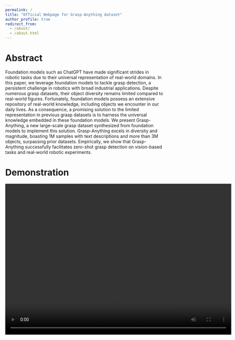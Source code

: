 ```yaml
---
permalink: /
title: "Official Webpage for Grasp-Anything dataset"
author_profile: true
redirect_from: 
  - /about/
  - /about.html
---
```


Abstract
======
Foundation models such as ChatGPT have made significant strides in robotic tasks due to their universal representation of real-world domains. In this paper, we leverage foundation models to tackle grasp detection, a persistent challenge in robotics with broad industrial applications. Despite numerous grasp datasets, their object diversity remains limited compared to real-world figures. Fortunately, foundation models possess an extensive repository of real-world knowledge, including objects we encounter in our daily lives. As a consequence, a promising solution to the limited representation in previous grasp datasets is to harness the universal knowledge embedded in these foundation models. We present Grasp-Anything, a new large-scale grasp dataset synthesized from foundation models to implement this solution. Grasp-Anything excels in diversity and magnitude, boasting 1M samples with text descriptions and more than 3M objects, surpassing prior datasets. Empirically, we show that Grasp-Anything successfully facilitates zero-shot grasp detection on vision-based tasks and real-world robotic experiments.

Demonstration
======
<video width="720" height="480" controls>
  <source src="https://owncloud.tuwien.ac.at/index.php/s/JqydE4HhrnQ7J4D/download" type="video/mp4">
  Your browser does not support the video tag.
</video>

